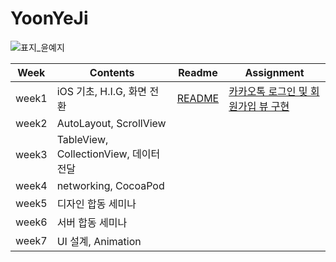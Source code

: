 # YoonYeJi
![표지_윤예지](https://user-images.githubusercontent.com/60260284/113490331-3403bc80-9504-11eb-9dc3-6614b01598b1.png)

| Week | Contents | Readme |Assignment|
|--|--|--|--|
|week1|iOS 기초, H.I.G, 화면 전환  |[README](https://github.com/28th-BE-SOPT-iOS-Part/YoonYeJi/blob/main/seminar/Readme.md)|[카카오톡 로그인 및 회원가입 뷰 구현](https://github.com/28th-BE-SOPT-iOS-Part/YoonYeJi/blob/main/assignment/README/Readme.md)|
|week2|AutoLayout, ScrollView ||
|week3|TableView, CollectionView, 데이터 전달 |
|week4|networking, CocoaPod|
|week5|디자인 합동 세미나|
|week6|서버 합동 세미나|
|week7|UI 설계, Animation|
